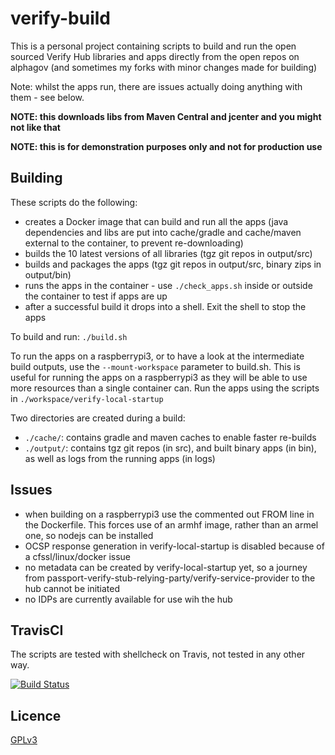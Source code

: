 # verify-build

This is a personal project containing scripts to build and run the open sourced Verify Hub libraries and apps directly from the open repos on alphagov (and sometimes my forks with minor changes made for building)

Note: whilst the apps run, there are issues actually doing anything with them - see below.

**NOTE: this downloads libs from Maven Central and jcenter and you might not like that**

**NOTE: this is for demonstration purposes only and not for production use**

## Building

These scripts do the following:

* creates a Docker image that can build and run all the apps (java dependencies and libs are put into cache/gradle and cache/maven external to the container, to prevent re-downloading)
* builds the 10 latest versions of all libraries (tgz git repos in output/src)
* builds and packages the apps (tgz git repos in output/src, binary zips in output/bin)
* runs the apps in the container - use `./check_apps.sh` inside or outside the container to test if apps are up
* after a successful build it drops into a shell.  Exit the shell to stop the apps

To build and run: `./build.sh`

To run the apps on a raspberrypi3, or to have a look at the intermediate build outputs, use the `--mount-workspace` parameter to build.sh.  This is useful for running the apps on a raspberrypi3 as they will be able to use more resources than a single container can.  Run the apps using the scripts in `./workspace/verify-local-startup`

Two directories are created during a build:

* `./cache/`: contains gradle and maven caches to enable faster re-builds
* `./output/`: contains tgz git repos (in src), and built binary apps (in bin), as well as logs from the running apps (in logs)

## Issues

* when building on a raspberrypi3 use the commented out FROM line in the Dockerfile.  This forces use of an armhf image, rather than an armel one, so nodejs can be installed
* OCSP response generation in verify-local-startup is disabled because of a cfssl/linux/docker issue
* no metadata can be created by verify-local-startup yet, so a journey from passport-verify-stub-relying-party/verify-service-provider to the hub cannot be initiated
* no IDPs are currently available for use wih the hub

## TravisCI

The scripts are tested with shellcheck on Travis, not tested in any other way. 

[![Build Status](https://travis-ci.org/willp-bl/verify-build.svg?branch=master)](https://travis-ci.org/willp-bl/verify-build)

## Licence

[GPLv3](LICENSE)
